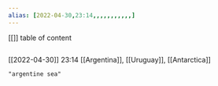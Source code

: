 ```yaml
---
alias: [2022-04-30,23:14,,,,,,,,,,,]
---
```

[[]]
table of content
```toc
```

[[2022-04-30]] 23:14
[[Argentina]], [[Uruguay]], [[Antarctica]]
```query
"argentine sea"
```